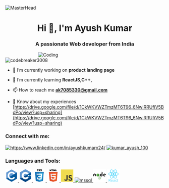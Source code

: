 ![MasterHead](https://mir-s3-cdn-cf.behance.net/project_modules/fs/54b6c068097599.5b50bca476b9b.gif)
<h1 align="center">Hi 👋, I'm Ayush Kumar</h1>
<h3 align="center">A passionate Web developer from India</h3>
<img align="right" alt="Coding" width="400" src="https://i.giphy.com/qgQUggAC3Pfv687qPC.webp">

<p align="left"> <img src="https://komarev.com/ghpvc/?username=codebreaker3008&label=Profile%20views&color=0e75b6&style=flat" alt="codebreaker3008" /> </p>

- 🔭 I’m currently working on **product landing page**

- 🌱 I’m currently learning **ReactJS,C++,**

- 📫 How to reach me **ak7085330@gmail.com**

- 📄 Know about my experiences [https://drive.google.com/file/d/1CkWKVWZTmzMT6T96_6NwiRRUfiV5BdPo/view?usp=sharing](https://drive.google.com/file/d/1CkWKVWZTmzMT6T96_6NwiRRUfiV5BdPo/view?usp=sharing)

<h3 align="left">Connect with me:</h3>
<p align="left">
<a href="https://www.linkedin.com/in/ayushkumarx24/" target="blank"><img align="center" src="https://raw.githubusercontent.com/rahuldkjain/github-profile-readme-generator/master/src/images/icons/Social/linked-in-alt.svg" alt="https://www.linkedin.com/in/ayushkumarx24/" height="30" width="40" /></a>
<a href="https://instagram.com/kumar_ayush_100" target="blank"><img align="center" src="https://raw.githubusercontent.com/rahuldkjain/github-profile-readme-generator/master/src/images/icons/Social/instagram.svg" alt="kumar_ayush_100" height="30" width="40" /></a>
</p>

<h3 align="left">Languages and Tools:</h3>
<p align="left"> <a href="https://www.cprogramming.com/" target="_blank" rel="noreferrer"> <img src="https://raw.githubusercontent.com/devicons/devicon/master/icons/c/c-original.svg" alt="c" width="40" height="40"/> </a> <a href="https://www.w3schools.com/cpp/" target="_blank" rel="noreferrer"> <img src="https://raw.githubusercontent.com/devicons/devicon/master/icons/cplusplus/cplusplus-original.svg" alt="cplusplus" width="40" height="40"/> </a> <a href="https://www.w3schools.com/css/" target="_blank" rel="noreferrer"> <img src="https://raw.githubusercontent.com/devicons/devicon/master/icons/css3/css3-original-wordmark.svg" alt="css3" width="40" height="40"/> </a> <a href="https://www.w3.org/html/" target="_blank" rel="noreferrer"> <img src="https://raw.githubusercontent.com/devicons/devicon/master/icons/html5/html5-original-wordmark.svg" alt="html5" width="40" height="40"/> </a> <a href="https://developer.mozilla.org/en-US/docs/Web/JavaScript" target="_blank" rel="noreferrer"> <img src="https://raw.githubusercontent.com/devicons/devicon/master/icons/javascript/javascript-original.svg" alt="javascript" width="40" height="40"/> </a> <a href="https://www.microsoft.com/en-us/sql-server" target="_blank" rel="noreferrer"> <img src="https://www.svgrepo.com/show/303229/microsoft-sql-server-logo.svg" alt="mssql" width="40" height="40"/> </a> <a href="https://nodejs.org" target="_blank" rel="noreferrer"> <img src="https://raw.githubusercontent.com/devicons/devicon/master/icons/nodejs/nodejs-original-wordmark.svg" alt="nodejs" width="40" height="40"/> </a> <a href="https://reactjs.org/" target="_blank" rel="noreferrer"> <img src="https://raw.githubusercontent.com/devicons/devicon/master/icons/react/react-original-wordmark.svg" alt="react" width="40" height="40"/> </a> </p>




 
</a>
</div>
